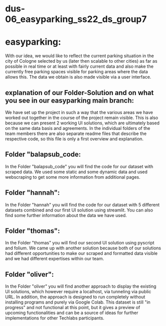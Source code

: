 # dus-06_easyparking_ss22_ds_group7

# easyparking:
With our idea, we would like to reflect the current parking situation in the city of Cologne selected by us (later then scalable to other cities) as far as possible in real time 
or at least with fairly current data and also make the currently free parking spaces visible for parking areas where the data allows this. 
The data we obtain is also made visible via a user interface.  


## explanation of our Folder-Solution and on what you see in our easyparking main branch:

We have set up the project in such a way that the various areas we have worked out together in the course of the project remain visible.
This is also because we can present 2 working UI solutions, which are ultimately based on the same data basis and agreements. 
In the individual folders of the team members there are also separate readme files that describe the respective code, so this file is only a first overview and explanation. 

## Folder "balapsub_code:
In the Folder "balapsub_code" you will find the code for our dataset with scraped data. We used some static and some dynamic data and used webscraping to get some more information from additional pages.

## Folder "hannah":
In the Folder "hannah" you will find the code for our dataset with 5 different datasets combined and our first UI solution using streamlit. You can also find some further information about the data we have used.

## Folder "thomas":
In the Folder "thomas" you will find our second UI solution using pyscript and folium. 
We came up with another solution because both of our solutions had different opportunities to make our scraped and formatted data visible and we had different expertises within our team.

## Folder "oliver":
In the Folder "oliver" you will find another approach to display the existing UI solutions, which however require a localhost, via tunneling via public URL.
In addition, the approach is designed to run completely without installing programs and purely via Google Colab.
This dataset is still "in progress" and not functional at this point, but it gives a preview of upcoming functionalities and can be a source of ideas for further implementations for other Techlabs participants.

